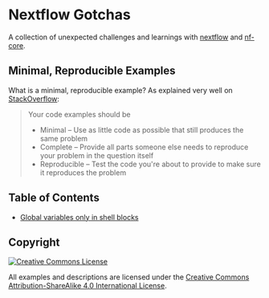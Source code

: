 # Nextflow Gotchas

A collection of unexpected challenges and learnings with [nextflow](https://nextflow.io/) and [nf-core](https://nf-co.re/).

## Minimal, Reproducible Examples

What is a minimal, reproducible example? As explained very well on [StackOverflow](https://stackoverflow.com/help/minimal-reproducible-example):

> Your code examples should be
>
> * Minimal – Use as little code as possible that still produces the same problem
> * Complete – Provide all parts someone else needs to reproduce your problem in the question itself
> * Reproducible – Test the code you're about to provide to make sure it reproduces the problem

## Table of Contents

* [Global variables only in shell blocks](shell-global-only/README.md)

## Copyright

<a rel="license" href="http://creativecommons.org/licenses/by-sa/4.0/"><img alt="Creative Commons License" style="border-width:0" src="https://i.creativecommons.org/l/by-sa/4.0/88x31.png" /></a>

All examples and descriptions are licensed under the <a rel="license" href="http://creativecommons.org/licenses/by-sa/4.0/">Creative Commons Attribution-ShareAlike 4.0 International License</a>.
